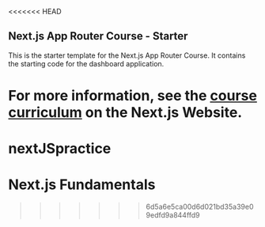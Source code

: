 <<<<<<< HEAD
## Next.js App Router Course - Starter

This is the starter template for the Next.js App Router Course. It contains the starting code for the dashboard application.

For more information, see the [course curriculum](https://nextjs.org/learn) on the Next.js Website.
=======
# nextJSpractice
# Next.js Fundamentals
>>>>>>> 6d5a6e5ca00d6d021bd35a39e09edfd9a844ffd9
